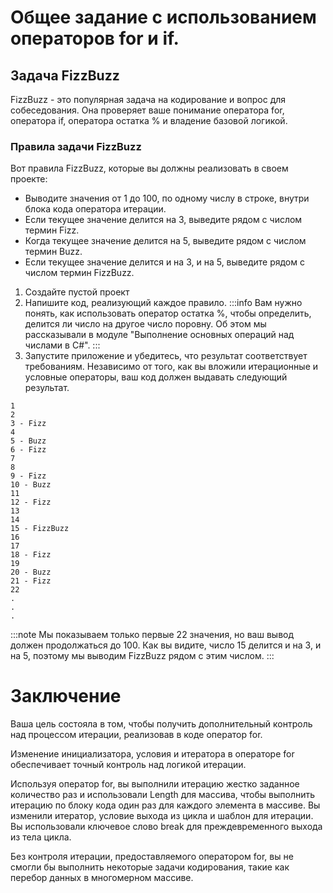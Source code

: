 # Общее задание с использованием операторов for и if.
## Задача FizzBuzz
FizzBuzz - это популярная задача на кодирование и вопрос для собеседования. Она проверяет ваше понимание оператора for, оператора if, оператора остатка % и владение базовой логикой.

### Правила задачи FizzBuzz
Вот правила FizzBuzz, которые вы должны реализовать в своем проекте:

- Выводите значения от 1 до 100, по одному числу в строке, внутри блока кода оператора итерации.
- Если текущее значение делится на 3, выведите рядом с числом термин Fizz.
- Когда текущее значение делится на 5, выведите рядом с числом термин Buzz.
- Если текущее значение делится и на 3, и на 5, выведите рядом с числом термин FizzBuzz.

1. Создайте пустой проект
2. Напишите код, реализующий каждое правило.
:::info
Вам нужно понять, как использовать оператор остатка %, чтобы определить, делится ли число на другое число поровну. Об этом мы рассказывали в модуле "Выполнение основных операций над числами в C#".
:::
3. Запустите приложение и убедитесь, что результат соответствует требованиям.
Независимо от того, как вы вложили итерационные и условные операторы, ваш код должен выдавать следующий результат.
```
1
2
3 - Fizz
4
5 - Buzz
6 - Fizz
7
8
9 - Fizz
10 - Buzz
11
12 - Fizz
13
14
15 - FizzBuzz
16
17
18 - Fizz
19
20 - Buzz
21 - Fizz
22
.
.
.
```
:::note
Мы показываем только первые 22 значения, но ваш вывод должен продолжаться до 100. Как вы видите, число 15 делится и на 3, и на 5, поэтому мы выводим FizzBuzz рядом с этим числом.
:::

# Заключение
Ваша цель состояла в том, чтобы получить дополнительный контроль над процессом итерации, реализовав в коде оператор for. 

Изменение инициализатора, условия и итератора в операторе for обеспечивает точный контроль над логикой итерации. 

Используя оператор for, вы выполнили итерацию жестко заданное количество раз и использовали Length для массива, чтобы выполнить итерацию по блоку кода один раз для каждого элемента в массиве. Вы изменили итератор, условие выхода из цикла и шаблон для итерации. Вы использовали ключевое слово break для преждевременного выхода из тела цикла. 

Без контроля итерации, предоставляемого оператором for, вы не смогли бы выполнить некоторые задачи кодирования, такие как перебор данных в многомерном массиве.
